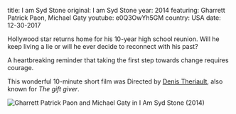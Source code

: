 title: I am Syd Stone
original: I am Syd Stone
year: 2014
featuring: Gharrett Patrick Paon, Michael Gaty
youtube: e0Q3OwYh5GM
country: USA
date: 12-30-2017

Hollywood star returns home for his 10-year high school reunion. Will he keep living a lie or will he ever decide to reconnect with his past?

A heartbreaking reminder that taking the first step towards change requires courage.

This wonderful 10-minute short film was Directed by [Denis Theriault](http://www.imdb.com/name/nm2172589/), also known for *The gift giver*.

![Gharrett Patrick Paon and Michael Gaty in I Am Syd Stone (2014)]({filename}/uploads/iamsyd.jpg)
